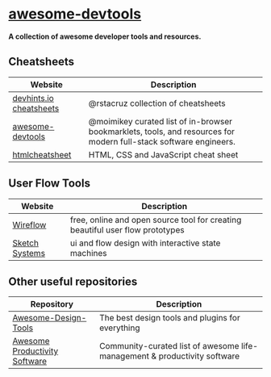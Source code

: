 # [awesome-devtools](https://github.com/arainho/awesome-devtools)

**A collection of awesome developer tools and resources.**

## Cheatsheets

Website | Description
---- | ----
[devhints.io cheatsheets](https://devhints.io)                   | @rstacruz collection of cheatsheets
[awesome-devtools](https://github.com/moimikey/awesome-devtools) | @moimikey curated list of in-browser bookmarklets, tools, and resources for modern full-stack software engineers.
[htmlcheatsheet](https://htmlcheatsheet.com)                     | HTML, CSS and JavaScript cheat sheet

## User Flow Tools
Website | Description
---- | ----
[Wireflow](https://wireflow.co/)                   | free, online and open source tool for creating beautiful user flow prototypes
[Sketch Systems](https://sketch.systems) | ui and flow design with interactive state machines

## Other useful repositories

Repository | Description
---- | ----
[Awesome-Design-Tools](https://github.com/LisaDziuba/Awesome-Design-Tools) | The best design tools and plugins for everything 
[Awesome Productivity Software]() | Community-curated list of awesome life-management & productivity software



